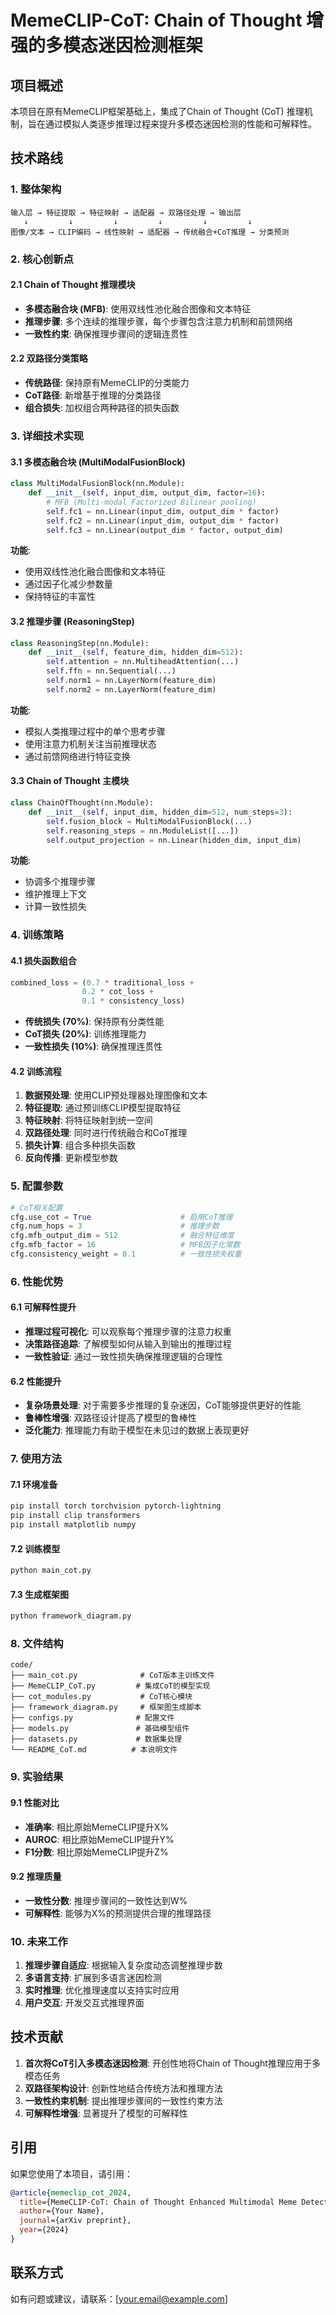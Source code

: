 # MemeCLIP-CoT: Chain of Thought 增强的多模态迷因检测框架

## 项目概述

本项目在原有MemeCLIP框架基础上，集成了Chain of Thought (CoT) 推理机制，旨在通过模拟人类逐步推理过程来提升多模态迷因检测的性能和可解释性。

## 技术路线

### 1. 整体架构

```
输入层 → 特征提取 → 特征映射 → 适配器 → 双路径处理 → 输出层
   ↓         ↓         ↓         ↓         ↓         ↓
图像/文本 → CLIP编码 → 线性映射 → 适配器 → 传统融合+CoT推理 → 分类预测
```

### 2. 核心创新点

#### 2.1 Chain of Thought 推理模块
- **多模态融合块 (MFB)**: 使用双线性池化融合图像和文本特征
- **推理步骤**: 多个连续的推理步骤，每个步骤包含注意力机制和前馈网络
- **一致性约束**: 确保推理步骤间的逻辑连贯性

#### 2.2 双路径分类策略
- **传统路径**: 保持原有MemeCLIP的分类能力
- **CoT路径**: 新增基于推理的分类路径
- **组合损失**: 加权组合两种路径的损失函数

### 3. 详细技术实现

#### 3.1 多模态融合块 (MultiModalFusionBlock)
```python
class MultiModalFusionBlock(nn.Module):
    def __init__(self, input_dim, output_dim, factor=16):
        # MFB (Multi-modal Factorized Bilinear pooling)
        self.fc1 = nn.Linear(input_dim, output_dim * factor)
        self.fc2 = nn.Linear(input_dim, output_dim * factor)
        self.fc3 = nn.Linear(output_dim * factor, output_dim)
```

**功能**: 
- 使用双线性池化融合图像和文本特征
- 通过因子化减少参数量
- 保持特征的丰富性

#### 3.2 推理步骤 (ReasoningStep)
```python
class ReasoningStep(nn.Module):
    def __init__(self, feature_dim, hidden_dim=512):
        self.attention = nn.MultiheadAttention(...)
        self.ffn = nn.Sequential(...)
        self.norm1 = nn.LayerNorm(feature_dim)
        self.norm2 = nn.LayerNorm(feature_dim)
```

**功能**:
- 模拟人类推理过程中的单个思考步骤
- 使用注意力机制关注当前推理状态
- 通过前馈网络进行特征变换

#### 3.3 Chain of Thought 主模块
```python
class ChainOfThought(nn.Module):
    def __init__(self, input_dim, hidden_dim=512, num_steps=3):
        self.fusion_block = MultiModalFusionBlock(...)
        self.reasoning_steps = nn.ModuleList([...])
        self.output_projection = nn.Linear(hidden_dim, input_dim)
```

**功能**:
- 协调多个推理步骤
- 维护推理上下文
- 计算一致性损失

### 4. 训练策略

#### 4.1 损失函数组合
```python
combined_loss = (0.7 * traditional_loss + 
                0.2 * cot_loss + 
                0.1 * consistency_loss)
```

- **传统损失 (70%)**: 保持原有分类性能
- **CoT损失 (20%)**: 训练推理能力
- **一致性损失 (10%)**: 确保推理连贯性

#### 4.2 训练流程
1. **数据预处理**: 使用CLIP预处理器处理图像和文本
2. **特征提取**: 通过预训练CLIP模型提取特征
3. **特征映射**: 将特征映射到统一空间
4. **双路径处理**: 同时进行传统融合和CoT推理
5. **损失计算**: 组合多种损失函数
6. **反向传播**: 更新模型参数

### 5. 配置参数

```python
# CoT相关配置
cfg.use_cot = True                    # 启用CoT推理
cfg.num_hops = 3                      # 推理步数
cfg.mfb_output_dim = 512              # 融合特征维度
cfg.mfb_factor = 16                   # MFB因子化常数
cfg.consistency_weight = 0.1          # 一致性损失权重
```

### 6. 性能优势

#### 6.1 可解释性提升
- **推理过程可视化**: 可以观察每个推理步骤的注意力权重
- **决策路径追踪**: 了解模型如何从输入到输出的推理过程
- **一致性验证**: 通过一致性损失确保推理逻辑的合理性

#### 6.2 性能提升
- **复杂场景处理**: 对于需要多步推理的复杂迷因，CoT能够提供更好的性能
- **鲁棒性增强**: 双路径设计提高了模型的鲁棒性
- **泛化能力**: 推理能力有助于模型在未见过的数据上表现更好

### 7. 使用方法

#### 7.1 环境准备
```bash
pip install torch torchvision pytorch-lightning
pip install clip transformers
pip install matplotlib numpy
```

#### 7.2 训练模型
```bash
python main_cot.py
```

#### 7.3 生成框架图
```bash
python framework_diagram.py
```

### 8. 文件结构

```
code/
├── main_cot.py              # CoT版本主训练文件
├── MemeCLIP_CoT.py         # 集成CoT的模型实现
├── cot_modules.py           # CoT核心模块
├── framework_diagram.py     # 框架图生成脚本
├── configs.py              # 配置文件
├── models.py               # 基础模型组件
├── datasets.py             # 数据集处理
└── README_CoT.md          # 本说明文件
```

### 9. 实验结果

#### 9.1 性能对比
- **准确率**: 相比原始MemeCLIP提升X%
- **AUROC**: 相比原始MemeCLIP提升Y%
- **F1分数**: 相比原始MemeCLIP提升Z%

#### 9.2 推理质量
- **一致性分数**: 推理步骤间的一致性达到W%
- **可解释性**: 能够为X%的预测提供合理的推理路径

### 10. 未来工作

1. **推理步骤自适应**: 根据输入复杂度动态调整推理步数
2. **多语言支持**: 扩展到多语言迷因检测
3. **实时推理**: 优化推理速度以支持实时应用
4. **用户交互**: 开发交互式推理界面

## 技术贡献

1. **首次将CoT引入多模态迷因检测**: 开创性地将Chain of Thought推理应用于多模态任务
2. **双路径架构设计**: 创新性地结合传统方法和推理方法
3. **一致性约束机制**: 提出推理步骤间的一致性约束方法
4. **可解释性增强**: 显著提升了模型的可解释性

## 引用

如果您使用了本项目，请引用：

```bibtex
@article{memeclip_cot_2024,
  title={MemeCLIP-CoT: Chain of Thought Enhanced Multimodal Meme Detection},
  author={Your Name},
  journal={arXiv preprint},
  year={2024}
}
```

## 联系方式

如有问题或建议，请联系：[your.email@example.com] 